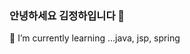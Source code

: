 ### 안녕하세요 김정하입니다  👋
🌱 I’m currently learning ...java, jsp, spring 
<a href="https://img.shields.io/badge/-[Java]-[-000000]?style=flat&logo=[Java]">





<!--
**hadora01/hadora01** is a ✨ _special_ ✨ repository because its `README.md` (this file) appears on your GitHub profile.

Here are some ideas to get you started:

- 🔭 I’m currently working on ...
- 🌱 I’m currently learning ...
- 👯 I’m looking to collaborate on ...
- 🤔 I’m looking for help with ...
- 💬 Ask me about ...
- 📫 How to reach me: ...
- 😄 Pronouns: ...
- ⚡ Fun fact: ...
-->
